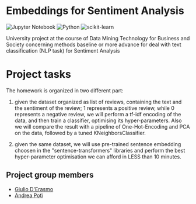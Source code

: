 # Embeddings for Sentiment Analysis

![Jupyter Notebook](https://img.shields.io/badge/jupyter-%23FA0F00.svg?style=for-the-badge&logo=jupyter&logoColor=white)
![Python](https://img.shields.io/badge/python-3670A0?style=for-the-badge&logo=python&logoColor=ffdd54)
![scikit-learn](https://img.shields.io/badge/scikit--learn-%23F7931E.svg?style=for-the-badge&logo=scikit-learn&logoColor=white)


University project at the course of Data Mining Technology for Business and Society concerning methods baseline or more advance for deal with text classification (NLP task) for Sentiment Analysis

# Project tasks

The homework is organized in two different part:

1. given the dataset organized as list of reviews, containing the text and the sentiment of the review; 1 represents a positive review, while 0 represents a negative review, we will perform a tf-idf encoding of the data, and then train a classifier, optimising its hyper-parameters. Also we will compare the result with a pipeline of  One-Hot-Encoding and PCA on the data, followed by a tuned KNeighborsClassifier.

2. given the same dataset, we will use pre-trained sentence embedding choosen in the "sentence-transformers" libraries and perform the best hyper-parameter optimisation we can afford in LESS than 10 minutes.



## Project group members
- [Giulio D'Erasmo](https://github.com/giulio-derasmo)
- [Andrea Potì](https://github.com/obster991)

